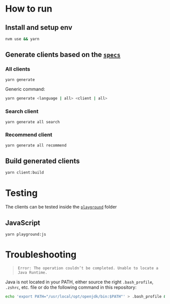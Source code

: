 # How to run

## Install and setup env

```bash
nvm use && yarn
```

## Generate clients based on the [`specs`](./specs/)

### All clients

```bash
yarn generate
```

Generic command:

```bash
yarn generate <language | all> <client | all>
```

### Search client

```bash
yarn generate all search
```

### Recommend client

```bash
yarn generate all recommend
```

## Build generated clients

```bash
yarn client:build
```

# Testing

The clients can be tested inside the [`playground`](./playground) folder

## JavaScript

```bash
yarn playground:js
```

# Troubleshooting

> `Error: The operation couldn’t be completed. Unable to locate a Java Runtime.`

Java is not located in your PATH, either source the right `.bash_profile`, `.zshrc`, etc. file or do the following command in this repository:

```bash
echo 'export PATH="/usr/local/opt/openjdk/bin:$PATH"' > .bash_profile && source .bash_profile
```
